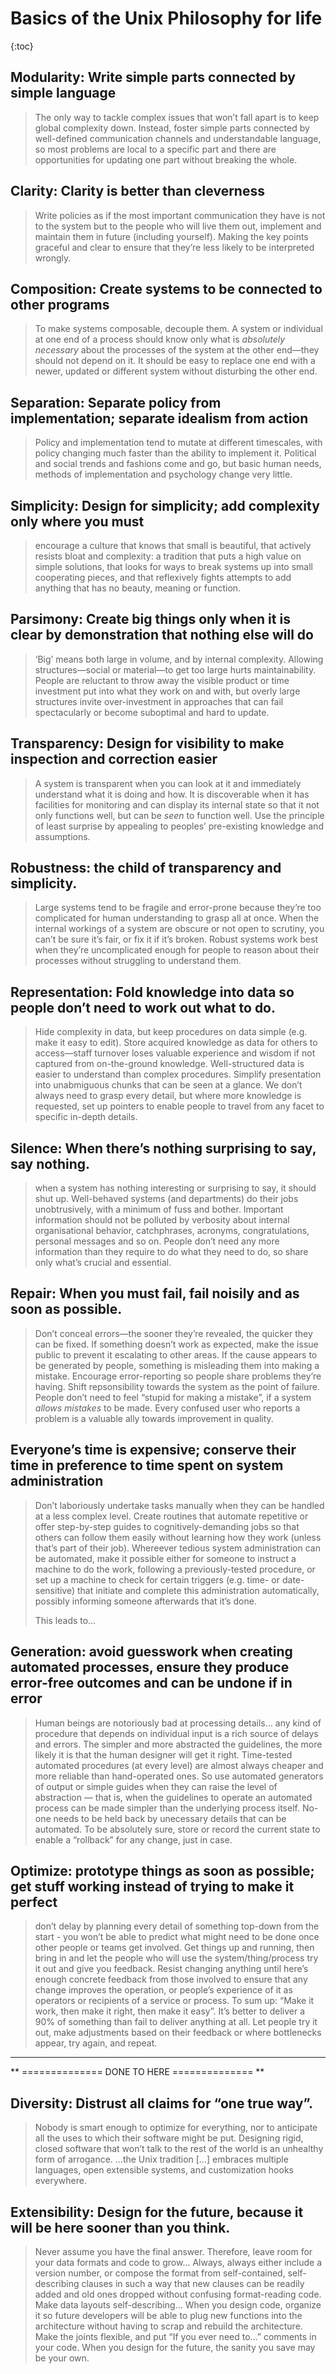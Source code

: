 # Basics of the Unix Philosophy for life

{:toc}

## Modularity: Write simple parts connected by simple language

> The only way to tackle complex issues that won’t fall apart is to keep global complexity down. Instead, foster simple parts connected by well-defined communication channels and understandable language, so most problems are local to a specific part and there are opportunities for updating one part without breaking the whole.

## Clarity: Clarity is better than cleverness

> Write policies as if the most important communication they have is not to the system but to the people who will live them out, implement and maintain them in future (including yourself). Making the key points graceful and clear to ensure that they’re less likely to be interpreted wrongly.

## Composition: Create systems to be connected to other programs

> To make systems composable, decouple them. A system or individual at one end of a process should know only what is *absolutely necessary* about the processes of the system at the other end—they should not depend on it. It should be easy to replace one end with a newer, updated or different system without disturbing the other end.

## Separation: Separate policy from implementation; separate idealism from action

> Policy and implementation tend to mutate at different timescales, with policy changing much faster than the ability to implement it. Political and social trends and fashions come and go, but basic human needs, methods of implementation and psychology change very little.

## Simplicity: Design for simplicity; add complexity only where you must

> encourage a culture that knows that small is beautiful, that actively resists bloat and complexity: a tradition that puts a high value on simple solutions, that looks for ways to break systems up into small cooperating pieces, and that reflexively fights attempts to add anything that has no beauty, meaning or function.

## Parsimony: Create big things only when it is clear by demonstration that nothing else will do

> ‘Big’ means both large in volume, and by internal complexity. Allowing structures—social or material—to get too large hurts maintainability. People are reluctant to throw away the visible product or time investment put into what they work on and with, but overly large structures invite over-investment in approaches that can fail spectacularly or become suboptimal and hard to update.

## Transparency: Design for visibility to make inspection and correction easier

> A system is transparent when you can look at it and immediately understand what it is doing and how. It is discoverable when it has facilities for monitoring and can display its internal state so that it not only functions well, but can be *seen* to function well. Use the principle of least surprise by appealing to peoples’ pre-existing knowledge and assumptions.

## Robustness: the child of transparency and simplicity.

> Large systems tend to be fragile and error-prone because they’re too complicated for human understanding to grasp all at once. When the internal workings of a system are obscure or not open to scrutiny, you can’t be sure it’s fair, or fix it if it’s broken. Robust systems work best when they’re uncomplicated enough for people to reason about their processes without struggling to understand them.

## Representation: Fold knowledge into data so people don’t need to work out what to do.

> Hide complexity in data, but keep procedures on data simple (e.g. make it easy to edit). Store acquired knowledge as data for others to access—staff turnover loses valuable experience and wisdom if not captured from on-the-ground knowledge. Well-structured data is easier to understand than complex procedures. Simplify presentation into unabmiguous chunks that can be seen at a glance. We don’t always need to grasp every detail, but where more knowledge is requested, set up pointers to enable people to travel from any facet to specific in-depth details.

## Silence: When there’s nothing surprising to say, say nothing.  

> when a system has nothing interesting or surprising to say, it should shut up. Well-behaved systems (and departments) do their jobs unobtrusively, with a minimum of fuss and bother. Important information should not be polluted by verbosity about internal organisational behavior, catchphrases, acronyms, congratulations, personal messages and so on. People don’t need any more information than they require to do what they need to do, so share only what’s crucial and essential.

## Repair: When you must fail, fail noisily and as soon as possible.

> Don’t conceal errors—the sooner they’re revealed, the quicker they can be fixed. If something doesn’t work as expected, make the issue public to prevent it escalating to other areas. If the cause appears to be generated by people, something is misleading them into making a mistake. Encourage error-reporting so people share problems they’re having. Shift repsonsibility towards the system as the point of failure. People don’t need to feel “stupid for making a mistake”, if a system *allows mistakes* to be made. Every confused user who reports a problem is a valuable ally towards improvement in quality.

## Everyone’s time is expensive; conserve their time in preference to time spent on system administration

> Don’t laboriously undertake tasks manually when they can be handled at a less complex level. Create routines that automate repetitive or offer step-by-step guides to cognitively-demanding jobs so that others can follow them easily without learning how they work (unless that’s part of their job). Whereever tedious system administration can be automated, make it possible either for someone to instruct a machine to do the work, following a previously-tested procedure, or set up a machine to check for certain triggers (e.g. time- or date-sensitive) that initiate and complete this administration automatically, possibly informing someone afterwards that it’s done.
> 
> This leads to…

## Generation: avoid guesswork when creating automated processes, ensure they produce error-free outcomes and can be undone if in error

> Human beings are notoriously bad at processing details… any kind of procedure that depends on individual input is a rich source of delays and errors. The simpler and more abstracted the guidelines, the more likely it is that the human designer will get it right. Time-tested automated procedures (at every level) are almost always cheaper and more reliable than hand-operated ones. So use automated generators of output or simple guides when they can raise the level of abstraction — that is, when the guidelines to operate an automated process can be made simpler than the underlying process itself. No-one needs to be held back by unecessary details that can be automated. To be absolutely sure, store or record the current state to enable a “rollback” for any change, just in case.

## Optimize: prototype things as soon as possible; get stuff working instead of trying to make it perfect

> don’t delay by planning every detail of something top-down from the start - you won’t be able to predict what might need to be done once other people or teams get involved. Get things up and running, then bring in and let the people who will use the system/thing/process try it out and give you feedback. Resist changing anything until here’s enough concrete feedback from those involved to ensure that any change improves the operation, or people’s experience of it as operators or recipients of a service or process. To sum up: “Make it work, then make it right, then make it easy”. It’s better to deliver a 90% of something than fail to deliver anything at all. Let people try it out, make adjustments based on their feedback or where bottlenecks appear, try again, and repeat.

---

** ============== DONE TO HERE ============== **

## Diversity: Distrust all claims for “one true way”.

> Nobody is smart enough to optimize for everything, nor to anticipate all the uses to which their software might be put. Designing rigid, closed software that won’t talk to the rest of the world is an unhealthy form of arrogance. …the Unix tradition […] embraces multiple languages, open extensible systems, and customization hooks everywhere.

## Extensibility: Design for the future, because it will be here sooner than you think.

> Never assume you have the final answer. Therefore, leave room for your data formats and code to grow… Always, always either include a version number, or compose the format from self-contained, self-describing clauses in such a way that new clauses can be readily added and old ones dropped without confusing format-reading code. Make data layouts self-describing… When you design code, organize it so future developers will be able to plug new functions into the architecture without having to scrap and rebuild the architecture. Make the joints flexible, and put “If you ever need to…” comments in your code. When you design for the future, the sanity you save may be your own.
